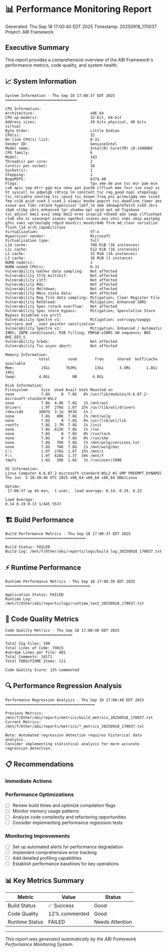 # 📊 Performance Monitoring Report

Generated: Thu Sep 18 17:00:40 EDT 2025
Timestamp: 20250918_170037
Project: ABI Framework

## Executive Summary

This report provides a comprehensive overview of the ABI Framework's performance metrics, code quality, and system health.

## 📈 System Information

```
System Information - Thu Sep 18 17:00:37 EDT 2025
================================

CPU Information:
Architecture:                         x86_64
CPU op-mode(s):                       32-bit, 64-bit
Address sizes:                        39 bits physical, 48 bits virtual
Byte Order:                           Little Endian
CPU(s):                               32
On-line CPU(s) list:                  0-31
Vendor ID:                            GenuineIntel
Model name:                           Intel(R) Core(TM) i9-14900KF
CPU family:                           6
Model:                                183
Thread(s) per core:                   2
Core(s) per socket:                   16
Socket(s):                            1
Stepping:                             1
BogoMIPS:                             6374.40
Flags:                                fpu vme de pse tsc msr pae mce cx8 apic sep mtrr pge mca cmov pat pse36 clflush mmx fxsr sse sse2 ss ht syscall nx pdpe1gb rdtscp lm constant_tsc rep_good nopl xtopology tsc_reliable nonstop_tsc cpuid tsc_known_freq pni pclmulqdq vmx ssse3 fma cx16 pcid sse4_1 sse4_2 x2apic movbe popcnt tsc_deadline_timer aes xsave avx f16c rdrand hypervisor lahf_lm abm 3dnowprefetch ssbd ibrs ibpb stibp ibrs_enhanced tpr_shadow ept vpid ept_ad fsgsbase tsc_adjust bmi1 avx2 smep bmi2 erms invpcid rdseed adx smap clflushopt clwb sha_ni xsaveopt xsavec xgetbv1 xsaves avx_vnni vnmi umip waitpkg gfni vaes vpclmulqdq rdpid movdiri movdir64b fsrm md_clear serialize flush_l1d arch_capabilities
Virtualization:                       VT-x
Hypervisor vendor:                    Microsoft
Virtualization type:                  full
L1d cache:                            768 KiB (16 instances)
L1i cache:                            512 KiB (16 instances)
L2 cache:                             32 MiB (16 instances)
L3 cache:                             36 MiB (1 instance)
NUMA node(s):                         1
NUMA node0 CPU(s):                    0-31
Vulnerability Gather data sampling:   Not affected
Vulnerability Itlb multihit:          Not affected
Vulnerability L1tf:                   Not affected
Vulnerability Mds:                    Not affected
Vulnerability Meltdown:               Not affected
Vulnerability Mmio stale data:        Not affected
Vulnerability Reg file data sampling: Mitigation; Clear Register File
Vulnerability Retbleed:               Mitigation; Enhanced IBRS
Vulnerability Spec rstack overflow:   Not affected
Vulnerability Spec store bypass:      Mitigation; Speculative Store Bypass disabled via prctl
Vulnerability Spectre v1:             Mitigation; usercopy/swapgs barriers and __user pointer sanitization
Vulnerability Spectre v2:             Mitigation; Enhanced / Automatic IBRS; IBPB conditional; RSB filling; PBRSB-eIBRS SW sequence; BHI BHI_DIS_S
Vulnerability Srbds:                  Not affected
Vulnerability Tsx async abort:        Not affected

Memory Information:
               total        used        free      shared  buff/cache   available
Mem:            15Gi       763Mi        13Gi       3.5Mi       1.8Gi        14Gi
Swap:          4.0Gi          0B       4.0Gi

Disk Information:
Filesystem      Size  Used Avail Use% Mounted on
none            7.8G     0  7.8G   0% /usr/lib/modules/6.6.87.2-microsoft-standard-WSL2
none            7.8G  4.0K  7.8G   1% /mnt/wsl
drivers         1.9T  276G  1.6T  15% /usr/lib/wsl/drivers
/dev/sdd       1007G  3.1G  953G   1% /
none            7.8G   80K  7.8G   1% /mnt/wslg
none            7.8G     0  7.8G   0% /usr/lib/wsl/lib
rootfs          7.8G  2.7M  7.8G   1% /init
none            7.8G  612K  7.8G   1% /run
none            7.8G     0  7.8G   0% /run/lock
none            7.8G     0  7.8G   0% /run/shm
none            7.8G   76K  7.8G   1% /mnt/wslg/versions.txt
none            7.8G   76K  7.8G   1% /mnt/wslg/doc
C:\             1.9T  276G  1.6T  15% /mnt/c
F:\             1.9T  628G  1.3T  34% /mnt/f
tmpfs           1.6G   20K  1.6G   1% /run/user/1000

OS Information:
Linux Computer 6.6.87.2-microsoft-standard-WSL2 #1 SMP PREEMPT_DYNAMIC Thu Jun  5 18:30:46 UTC 2025 x86_64 x86_64 x86_64 GNU/Linux

Uptime:
 17:00:37 up 44 min,  1 user,  load average: 0.14, 0.19, 0.13

Load Average:
0.14 0.19 0.13 1/445 5537
```

## 🏗️ Build Performance

```
Build Performance Metrics - Thu Sep 18 17:00:37 EDT 2025
====================================

Build Status: FAILED
Build Log: /mnt/f/Other/abi/reports/logs/build_log_20250918_170037.txt
```

## ⚡ Runtime Performance

```
Runtime Performance Metrics - Thu Sep 18 17:00:39 EDT 2025
======================================

Application Status: FAILED
Runtime Log: /mnt/f/Other/abi/reports/logs/runtime_test_20250918_170037.txt
```

## 📝 Code Quality Metrics

```
Code Quality Metrics - Thu Sep 18 17:00:40 EDT 2025
==============================

Total Zig Files: 199
Total Lines of Code: 79815
Average Lines per File: 401
Total Comments: 10171
Total TODO/FIXME Items: 111

Code Quality Score: 12% commented
```

## 🔍 Performance Regression Analysis

```
Performance Regression Analysis - Thu Sep 18 17:00:40 EDT 2025
========================================

Previous Metrics: /mnt/f/Other/abi/reports/metrics/build_metrics_20250918_170037.txt
Current Metrics: /mnt/f/Other/abi/reports/metrics/*_metrics_20250918_170037.txt

Note: Automated regression detection requires historical data analysis.
Consider implementing statistical analysis for more accurate regression detection.
```

## 📋 Recommendations

### Immediate Actions


### Performance Optimizations
- [ ] Review build times and optimize compilation flags
- [ ] Monitor memory usage patterns
- [ ] Analyze code complexity and refactoring opportunities
- [ ] Consider implementing performance regression tests

### Monitoring Improvements
- [ ] Set up automated alerts for performance degradation
- [ ] Implement comprehensive error tracking
- [ ] Add detailed profiling capabilities
- [ ] Establish performance baselines for key operations

## 📊 Key Metrics Summary

| Metric | Value | Status |
|--------|-------|--------|
| Build Status | ✅ Success | Good |
| Code Quality |  12% commented | Good |
| Runtime Status |  FAILED | Needs Attention |

---

*This report was generated automatically by the ABI Framework Performance Monitoring System.*
